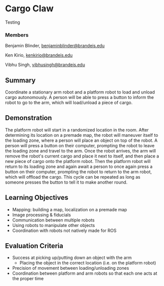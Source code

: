# Cargo Claw

Testing

### Members

Benjamin Blinder, [benjaminblinder@brandeis.edu](mailto:benjaminblinder@brandeis.edu)

Ken Kirio, [kenkirio@brandeis.edu](mailto:kenkirio@brandeis.edu)

Vibhu Singh, [vibhusingh@brandeis.edu](mailto:kenkirio@brandeis.edu)

## Summary

Coordinate a stationary arm robot and a platform robot to load and unload cargo autonomously. A person will be able to press a button to inform the robot to go to the arm, which will load/unload a piece of cargo.

## Demonstration

The platform robot will start in a randomized location in the room. After determining its location on a premade map, the robot will maneuver itself to the loading zone, where a person will place an object on top of the robot. A person will press a button on their computer, prompting the robot to leave the loading zone and travel to the arm. Once the robot arrives, the arm will remove the robot's current cargo and place it next to itself, and then place a new piece of cargo onto the platform robot. Then the platform robot will return to its loading zone and again await a person to once again press a button on their computer, prompting the robot to return to the arm robot, which will offload the cargo. This cycle can be repeated as long as someone presses the button to tell it to make another round.

## Learning Objectives

- Mapping: building a map, localization on a premade map
- Image processing & fiducials
- Communication between multiple robots
- Using robots to manipulate other objects
- Coordination with robots not natively made for ROS

## Evaluation Criteria

- Success at picking up/putting down an object with the arm
  - Placing the object in the correct location (i.e. on the platform robot)
- Precision of movement between loading/unloading zones
- Coordination between platform and arm robots so that each one acts at the proper time